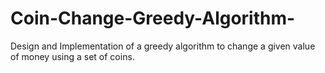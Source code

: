 # Coin-Change-Greedy-Algorithm-
Design and Implementation of a greedy algorithm to change a given value of money using a set of coins.
